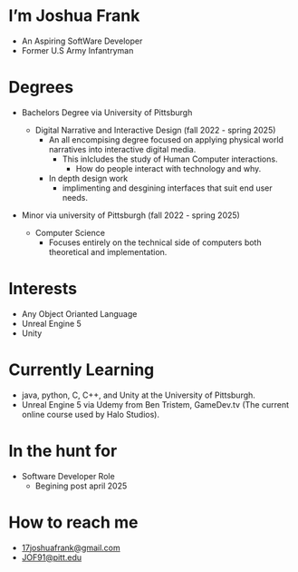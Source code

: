 # I’m Joshua Frank
  - An Aspiring SoftWare Developer
  - Former U.S Army Infantryman

# Degrees
  - Bachelors Degree via University of Pittsburgh
    - Digital Narrative and Interactive Design (fall 2022 - spring 2025)
      - An all encompising degree focused on applying physical world narratives into interactive digital media.
         - This inlcludes the study of Human Computer interactions.
              - How do people interact with technology and why.
      - In depth design work
        - implimenting and desgining interfaces that suit end user needs.

  - Minor via university of Pittsburgh (fall 2022 - spring 2025)
    - Computer Science
        - Focuses entirely on the technical side of computers both theoretical and implementation.
  
# Interests
- Any Object Orianted Language
- Unreal Engine 5
- Unity

# Currently Learning
  - java, python, C, C++, and Unity at the University of Pittsburgh.
  - Unreal Engine 5 via Udemy from Ben Tristem, GameDev.tv (The current online course used by Halo Studios).

# In the hunt for
  - Software Developer Role
      - Begining post april 2025


# How to reach me
  - 17joshuafrank@gmail.com
  - JOF91@pitt.edu

<!---
17frankj/17frankj is a ✨ special ✨ repository because its `README.md` (this file) appears on your GitHub profile.
You can click the Preview link to take a look at your changes.
--->

